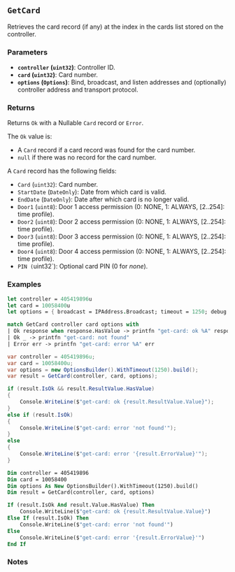 ## `GetCard`

Retrieves the card record (if any) at the index in the cards list stored on the controller.

### Parameters
- **`controller` (`uint32`)**: Controller ID.
- **`card` (`uint32`)**: Card number.
- **`options` (`Options`)**: Bind, broadcast, and listen addresses and (optionally) controller address and transport protocol.

### Returns
Returns `Ok` with a Nullable `Card` record  or `Error`. 

The `Ok` value is:
- A `Card` record if a card record was found for the card number.
- `null` if there was no record for the card number.

A `Card` record has the following fields:
  - `Card` (`uint32`): Card number.
  - `StartDate` (`DateOnly`): Date from which card is valid.
  - `EndDate` (`DateOnly`): Date after which card is no longer valid.
  - `Door1` (`uint8`): Door 1 access permission (0: NONE, 1: ALWAYS, [2..254]: time profile).
  - `Door2` (`uint8`): Door 2 access permission (0: NONE, 1: ALWAYS, [2..254]: time profile).
  - `Door3` (`uint8`): Door 3 access permission (0: NONE, 1: ALWAYS, [2..254]: time profile).
  - `Door4` (`uint8`): Door 4 access permission (0: NONE, 1: ALWAYS, [2..254]: time profile).
  - `PIN (`uint32`): Optional card PIN (0 for _none_).

### Examples

```fsharp
let controller = 405419896u
let card = 10058400u
let options = { broadcast = IPAddress.Broadcast; timeout = 1250; debug = true }

match GetCard controller card options with
| Ok response when response.HasValue -> printfn "get-card: ok %A" response.Value
| Ok _ -> printfn "get-card: not found"
| Error err -> printfn "get-card: error %A" err
```

```csharp
var controller = 405419896u;
var card = 10058400u;
var options = new OptionsBuilder().WithTimeout(1250).build();
var result = GetCard(controller, card, options);

if (result.IsOk && result.ResultValue.HasValue)
{
    Console.WriteLine($"get-card: ok {result.ResultValue.Value}");
}
else if (result.IsOk)
{
    Console.WriteLine($"get-card: error 'not found'");
}
else
{
    Console.WriteLine($"get-card: error '{result.ErrorValue}'");
}
```

```vb
Dim controller = 405419896
Dim card = 10058400
Dim options As New OptionsBuilder().WithTimeout(1250).build()
Dim result = GetCard(controller, card, options)

If (result.IsOk And result.Value.HasValue) Then
    Console.WriteLine($"get-card: ok {result.ResultValue.Value}")
Else If (result.IsOk) Then
    Console.WriteLine($"get-card: error 'not found'")
Else
    Console.WriteLine($"get-card: error '{result.ErrorValue}'")
End If
```

### Notes

